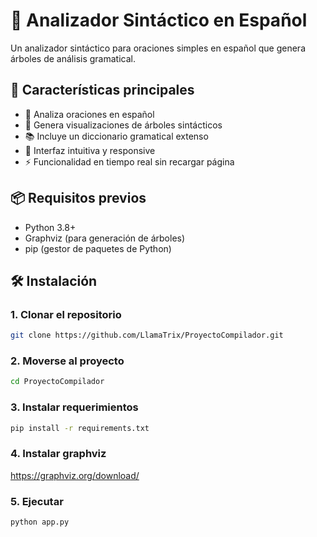 # 🌳 Analizador Sintáctico en Español

Un analizador sintáctico para oraciones simples en español que genera árboles de análisis gramatical.

## 🚀 Características principales

- 📝 Analiza oraciones en español
- 🌳 Genera visualizaciones de árboles sintácticos
- 📚 Incluye un diccionario gramatical extenso
- 🎨 Interfaz intuitiva y responsive
- ⚡ Funcionalidad en tiempo real sin recargar página

## 📦 Requisitos previos

- Python 3.8+
- Graphviz (para generación de árboles)
- pip (gestor de paquetes de Python)

## 🛠️ Instalación

### 1. Clonar el repositorio

```bash
git clone https://github.com/LlamaTrix/ProyectoCompilador.git
```
### 2. Moverse al proyecto

```bash
cd ProyectoCompilador
```
### 3. Instalar requerimientos

```bash
pip install -r requirements.txt
```
### 4. Instalar graphviz
https://graphviz.org/download/

### 5. Ejecutar

```bash
python app.py
```
